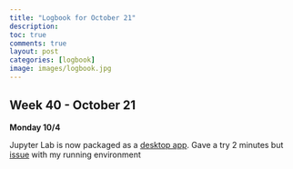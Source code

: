 ```yaml
---
title: "Logbook for October 21"
description: 
toc: true
comments: true
layout: post
categories: [logbook]
image: images/logbook.jpg
---
```




## Week 40 - October 21

**Monday 10/4**

Jupyter Lab is now packaged as a [desktop app](https://github.com/jupyterlab/jupyterlab_app). Gave a try 2 minutes but [issue](https://github.com/jupyterlab/jupyterlab_app/issues/228) with my running environment 

